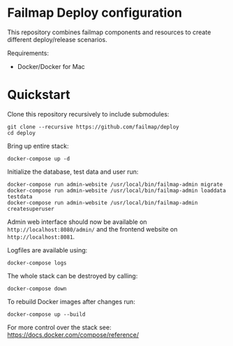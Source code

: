 # Failmap Deploy configuration

This repository combines failmap components and resources to create different deploy/release scenarios.

Requirements:

- Docker/Docker for Mac

# Quickstart

Clone this repository recursively to include submodules:

    git clone --recursive https://github.com/failmap/deploy
    cd deploy

Bring up entire stack:

    docker-compose up -d

Initialize the database, test data and user run:

    docker-compose run admin-website /usr/local/bin/failmap-admin migrate
    docker-compose run admin-website /usr/local/bin/failmap-admin loaddata testdata
    docker-compose run admin-website /usr/local/bin/failmap-admin createsuperuser


Admin web interface should now be available on `http://localhost:8080/admin/` and the frontend website on `http://localhost:8081`.

Logfiles are available using:

    docker-compose logs

The whole stack can be destroyed by calling:

    docker-compose down

To rebuild Docker images after changes run:

    docker-compose up --build

For more control over the stack see: https://docs.docker.com/compose/reference/
